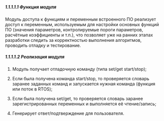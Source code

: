 
##### 1.1.1.1.1 Функция модуля

Модуль доступа к функциям и переменным встроенного ПО реализует доступ к переменным, используемым для настройки основных функций ПО (значения параметров, контролируемые пороги параметров, расчётные коэффициенты и т.п.), что позволяет уже на ранних этапах разработки следить за корректностью выполнения алгоритмов, проводить отладку и тестирование.

##### 1.1.1.1.2 Реализация модуля

1) Модуль получает отладочную команду (типа set/get start/stop);

2) Если была получена команда start/stop, то проверяется словарь заранее заданных команд и запускается нужная команда (функция или поток в RTOS);

3) Если была получена set/get, то проверяется словарь заранее зарегистрированных переменных и выполняется её чтение/запись;

4) Генерирует ответ/подтверждение для пользователя.